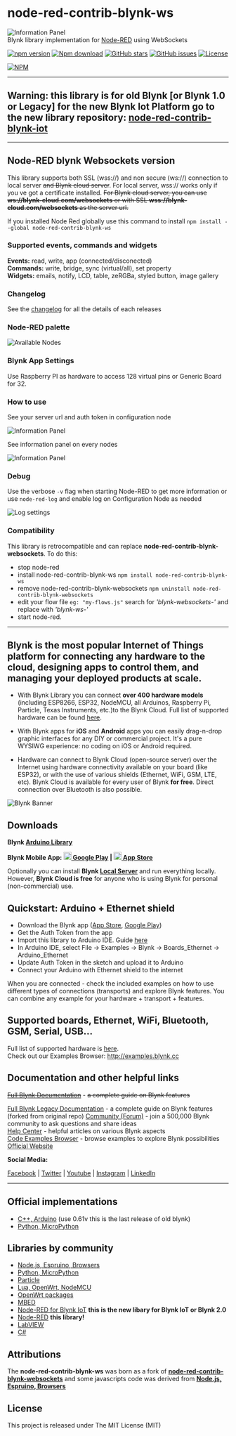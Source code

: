 # node-red-contrib-blynk-ws
![Information Panel](./docs/img/node-red-blynk.png)\
Blynk library implementation for [Node-RED](https://nodered.org/) using WebSockets

[![npm version](https://img.shields.io/npm/v/node-red-contrib-blynk-ws.svg)](https://www.npmjs.com/package/node-red-contrib-blynk-ws)
[![Npm download](https://img.shields.io/npm/dm/node-red-contrib-blynk-ws.svg)](https://www.npmjs.com/package/node-red-contrib-blynk-ws)
[![GitHub stars](https://img.shields.io/github/stars/gablau/node-red-contrib-blynk-ws.svg)](https://github.com/gablau/node-red-contrib-blynk-ws/stargazers)
[![GitHub issues](https://img.shields.io/github/issues/gablau/node-red-contrib-blynk-ws.svg)](https://github.com/gablau/node-red-contrib-blynk-ws/issues)
[![License](https://img.shields.io/badge/license-MIT-blue.svg)](https://github.com/gablau/node-red-contrib-blynk-ws/blob/master/LICENSE)

[![NPM](https://nodei.co/npm/node-red-contrib-blynk-ws.png?downloads=true&downloadRank=true&stars=true)](https://www.npmjs.com/package/node-red-contrib-blynk-ws)

__________
## Warning: this library is for old Blynk [or Blynk 1.0 or Legacy] for the new Blynk Iot Platform go to the new library repository: [node-red-contrib-blynk-iot](https://github.com/gablau/node-red-contrib-blynk-iot) 
---
## Node-RED blynk Websockets version
This library supports both SSL (wss://) and non secure (ws://) connection to local server ~~and Blynk cloud server~~.
For local server, wss:// works only if you ve got a certificate installed.
~~For Blynk cloud server, you can use **ws://blynk-cloud.com/websockets** or with SSL **wss://blynk-cloud.com/websockets** as the server url.~~

If you installed Node Red globally use this command to install
```npm install --global node-red-contrib-blynk-ws```

### Supported events, commands and widgets

**Events:** read, write, app (connected/disconected)\
**Commands:** write, bridge, sync (virtual/all), set property\
**Widgets:** emails, notify, LCD, table, zeRGBa, styled button, image gallery

### Changelog

See the [changelog](CHANGELOG.md) for all the details of each releases

### Node-RED palette

![Available Nodes](./docs/img/blynk-palette.png)

### Blynk App Settings

Use Raspberry PI as hardware to access 128 virtual pins or Generic Board for 32.

### How to use

See your server url and auth token in configuration node

![Information Panel](./docs/img/readme-config-connection.png)

See information panel on every nodes

![Information Panel](./docs/img/readme-info-panel.png)

### Debug

Use the verbose `-v` flag when starting Node-RED to get more information
or use `node-red-log` and enable log on Configuration Node as needed

![Log settings](./docs/img/readme-config-advanced.png)


### Compatibility

This library is retrocompatible and can replace **node-red-contrib-blynk-websockets**.
To do this:
- stop node-red 
- install node-red-contrib-blynk-ws `npm install node-red-contrib-blynk-ws`
- remove node-red-contrib-blynk-websockets `npm uninstall node-red-contrib-blynk-websockets`
- edit your flow file `eg: "my-flows.js"` search for _'blynk-websockets-'_ and replace with _'blynk-ws-'_
- start node-red.

__________


## Blynk is **the most popular Internet of Things platform** for connecting any hardware to the cloud, designing apps to control them, and managing your deployed products at scale. 

- With Blynk Library you can connect **over 400 hardware models** (including ESP8266, ESP32, NodeMCU, all Arduinos, Raspberry Pi, Particle, Texas Instruments, etc.)to the Blynk Cloud.
Full list of supported hardware can be found [here](https://github.com/blynkkk/blynkkk.github.io/blob/master/SupportedHardware.md).

- With Blynk apps for **iOS** and **Android** apps you can easily drag-n-drop graphic interfaces for any DIY or commercial project. It's a pure WYSIWG experience: no coding on iOS or Android required. 

- Hardware can connect to Blynk Cloud (open-source server) over the Internet using hardware connectivity available on your board (like ESP32), or with the use of various shields (Ethernet, WiFi, GSM, LTE, etc). Blynk Cloud is available for every user of Blynk **for free**. Direct connection over Bluetooth is also possible. 

![Blynk Banner](https://github.com/blynkkk/blynkkk.github.io/blob/master/images/GithubBanner.jpg)

## Downloads

**Blynk [Arduino Library](https://github.com/blynkkk/blynk-library/releases/latest)**

**Blynk Mobile App: 
[<img src="https://cdn.rawgit.com/simple-icons/simple-icons/develop/icons/googleplay.svg" width="18" height="18" /> Google Play](https://play.google.com/store/apps/details?id=cc.blynk) | 
[<img src="https://cdn.rawgit.com/simple-icons/simple-icons/develop/icons/apple.svg" width="18" height="18" /> App Store](https://itunes.apple.com/us/app/blynk-control-arduino-raspberry/id808760481?ls=1&mt=8)**

Optionally you can install **Blynk [Local Server](https://github.com/blynkkk/blynk-server)** and run everything locally. However, **Blynk Cloud is free** for anyone who is using Blynk for personal (non-commercial) use.


## Quickstart: Arduino + Ethernet shield

* Download the Blynk app ([App Store](https://itunes.apple.com/us/app/blynk-control-arduino-raspberry/id808760481?ls=1&mt=8), [Google Play](https://play.google.com/store/apps/details?id=cc.blynk))
* Get the Auth Token from the app
* Import this library to Arduino IDE. Guide [here](http://arduino.cc/en/guide/libraries)
* In Arduino IDE, select File -> Examples -> Blynk -> Boards_Ethernet -> Arduino_Ethernet
* Update Auth Token in the sketch and upload it to Arduino
* Connect your Arduino with Ethernet shield to the internet

When you are connected - check the included examples on how to use different types of connections (transports) and explore Blynk features. You can combine any example for your hardware + transport + features.

## Supported boards, Ethernet, WiFi, Bluetooth, GSM, Serial, USB...

Full list of supported hardware is [here](https://github.com/blynkkk/blynkkk.github.io/blob/master/SupportedHardware.md).  
Check out our Examples Browser: http://examples.blynk.cc

## Documentation and other helpful links

~~[Full Blynk Documentation](http://docs.blynk.cc/#blynk-firmware)~~ - ~~a complete guide on Blynk features~~ 

[Full Blynk Legacy Documentation](https://gablau.dev/blynk-legacy-docs/) - a complete guide on Blynk features (forked from original repo) 
[Community (Forum)](http://community.blynk.cc) - join a 500,000 Blynk community to ask questions and share ideas  
[Help Center](http://help.blynk.cc) - helpful articles on various Blynk aspects  
[Code Examples Browser](http://examples.blynk.cc) - browse examples to explore Blynk possibilities  
[Official Website](https://blynk.io)

**Social Media:**

[Facebook](https://www.fb.com/blynkapp) | 
[Twitter](https://twitter.com/blynk_app) | 
[Youtube](https://www.youtube.com/blynk) | 
[Instagram](https://www.instagram.com/blynk.iot/) | 
[LinkedIn](https://www.linkedin.com/company/b-l-y-n-k/)

__________

## Official implementations
* [C++, Arduino](https://github.com/blynkkk/blynk-library) (use 0.61v  this is the last release of old blynk)
* [Python, MicroPython](https://github.com/blynkkk/lib-python)

## Libraries by community
* [Node.js, Espruino, Browsers](https://github.com/vshymanskyy/blynk-library-js)
* [Python, MicroPython](https://github.com/vshymanskyy/blynk-library-python)
* [Particle](https://github.com/vshymanskyy/blynk-library-spark)
* [Lua, OpenWrt, NodeMCU](https://github.com/vshymanskyy/blynk-library-lua)
* [OpenWrt packages](https://github.com/vshymanskyy/blynk-library-openwrt)
* [MBED](https://developer.mbed.org/users/vshymanskyy/code/Blynk/)
* [Node-RED for Blynk IoT](https://flows.nodered.org/node/node-red-contrib-blynk-iot) **this is the new libary for Blynk IoT or Blynk 2.0**
* [Node-RED](https://www.npmjs.com/package/node-red-contrib-blynk-ws) **this library!**
* [LabVIEW](https://github.com/juncaofish/NI-LabVIEWInterfaceforBlynk)
* [C#](https://github.com/sverrefroy/BlynkLibrary)

## Attributions

The **node-red-contrib-blynk-ws** was born as a fork of [**node-red-contrib-blynk-websockets**](https://github.com/tzapu/node-red-contrib-blynk-websockets) and some javascripts code was derived from [**Node.js, Espruino, Browsers**](https://github.com/vshymanskyy/blynk-library-js) 

## License
This project is released under The MIT License (MIT)
